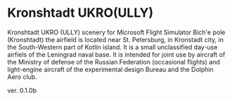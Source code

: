 # Kronshtadt UKRO(ULLY)
Kronshtadt UKRO (ULLY) scenery for Microsoft Flight Simulator
Bich'e pole (Kronshtadt) the airfield is located near St. Petersburg, in Kronstadt city, in the South-Western part of Kotlin island.
It is a small unclassified day-use airfiels of the Leningrad naval base. It is intended for joint use by aircraft of the Ministry of defense of the Russian Federation (occasional flights) and light-engine aircraft of the experimental design Bureau and the Dolphin Aero club.

ver. 0.1.0b
